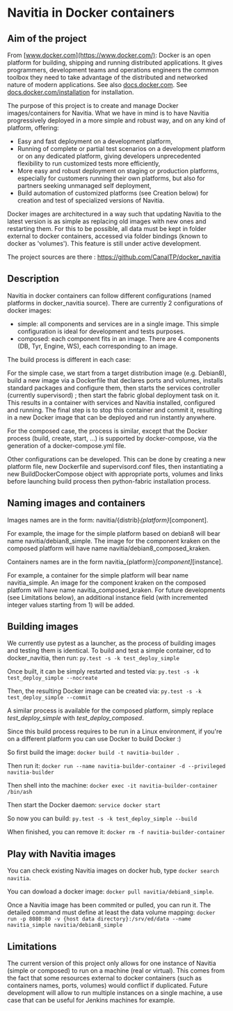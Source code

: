 # Navitia in Docker containers

## Aim of the project
From [www.docker.com](https://www.docker.com/): Docker is an open platform for building, shipping and running distributed applications. It gives programmers, development teams and operations engineers the common toolbox they need to take advantage of the distributed and networked nature of modern applications. See also [docs.docker.com](https://docs.docker.com/). See [docs.docker.com/installation](https://docs.docker.com/installation/) for installation.

The purpose of this project is to create and manage Docker images/containers for Navitia.
What we have in mind is to have Navitia progressively deployed in a more simple and robust
way, and on any kind of platform, offering:
- Easy and fast deployment on a development platform,
- Running of complete or partial test scenarios on a development platform or on any dedicated platform,
  giving developers unprecedented flexibility to run customized tests more efficiently,
- More easy and robust deployment on staging or production platforms, especially for customers running
  their own platforms, but also for partners seeking unmanaged self deployment,
- Build automation of customized platforms (see Creation below) for creation and test of specialized versions of Navitia.
  
Docker images are architectured in a way such that updating Navitia to the latest version is as simple
as replacing old images with new ones and restarting them.
For this to be possible, all data must be kept in folder external to docker containers, accessed
via folder bindings (known to docker as 'volumes'). This feature is still under active development.

The project sources are there : https://github.com/CanalTP/docker_navitia

## Description
Navitia in docker containers can follow different configurations (named platforms in docker_navitia source).
There are currently 2 configurations of docker images:
- simple: all components and services are in a single image. This simple configuration is
  ideal for development and tests purposes.
- composed: each component fits in an image. There are 4 components (DB, Tyr, Engine, WS),
  each corresponding to an image.

The build process is different in each case:

For the simple case, we start from a target distribution image (e.g. Debian8), build a new image via a Dockerfile that declares ports and volumes, installs standard packages and configure them, then starts the services controller (currently supervisord) ; then start the fabric global deployment task on it. This results in a container with services and Navitia installed, configured and running. The final step is to stop this container and commit it, resulting in a new Docker image that can be deployed and run instantly anywhere.

For the composed case, the process is similar, except that the Docker process (build, create, start, ...) is supported by docker-compose, via the generation of a docker-compose.yml file.
  
Other configurations can be developed. This can be done by creating a new platform file, new Dockerfile 
and supervisord.conf files, then instantiating a new BuildDockerCompose object with appropriate ports, 
volumes and links before launching build process then python-fabric installation process.
   
## Naming images and containers
Images names are in the form: navitia/{distrib}_{platform}_[component].

For example, the image for the simple platform based on debian8 will bear name navitia/debian8_simple. 
The image for the component kraken on the composed platform will have name navitia/debian8_composed_kraken.

Containers names are in the form navitia_{platform}_[component]_[instance].

For example, a container for the simple platform will bear name navitia_simple. 
An image for the component kraken on the composed platform will have name navitia_composed_kraken. For future developments (see Limitations below), an additional instance field (with incremented integer values starting from 1) will be added.

## Building images
We currently use pytest as a launcher, as the process of building images and testing them is identical.
To build and test a simple container, cd to docker_navitia, then run:
`py.test -s -k test_deploy_simple`

Once built, it can be simply restarted and tested via:
`py.test -s -k test_deploy_simple --nocreate`

Then, the resulting Docker image can be created via:
`py.test -s -k test_deploy_simple --commit`

A similar process is available for the composed platform, simply replace *test_deploy_simple* with *test_deploy_composed*.

Since this build process requires to be run in a Linux environment, if you're on a different platform you can use Docker to build Docker :)

So first build the image:
`docker build -t navitia-builder .`

Then run it:
`docker run --name navitia-builder-container -d --privileged navitia-builder`

Then shell into the machine:
`docker exec -it navitia-builder-container /bin/ash`

Then start the Docker daemon:
`service docker start`

So now you can build:
`py.test -s -k test_deploy_simple --build`

When finished, you can remove it:
`docker rm -f navitia-builder-container`

## Play with Navitia images
You can check existing Navitia images on docker hub, type `docker search navitia`.

You can dowload a docker image: `docker pull navitia/debian8_simple`.

Once a Navitia image has been commited or pulled, you can run it. The detailed command must define at least the data volume mapping:
`docker run -p 8080:80 -v {host data directory}:/srv/ed/data --name navitia_simple navitia/debian8_simple`

## Limitations
The current version of this project only allows for one instance of Navitia (simple or composed) to run
on a machine (real or virtual). This comes from the fact that some resources external to docker containers (such as containers names, ports, volumes) would conflict if duplicated. Future development will allow to run multiple instances on a single machine, a use case that can be useful for Jenkins machines for example.

